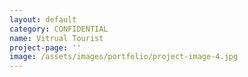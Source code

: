 ```yaml
---
layout: default
category: CONFIDENTIAL
name: Vitrual Tourist
project-page: ''
image: /assets/images/portfolio/project-image-4.jpg
---
```

